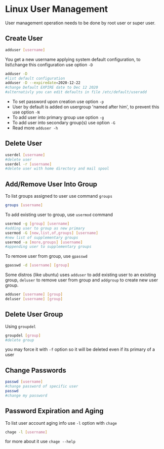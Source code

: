 # Linux User Management
User management operation needs to be done by root user or super user.
## Create User

```bash
adduser [username]
```
You get a new username applying system default configuration, to list\change this configuration use option `-D`
```bash
adduser -D
#list default configuration
adduser -D --expiredate=2020-12-22
#change Default EXPIRE date to Dec 12 2020
#alternativly you can edit defaults in file /etc/default/useradd
```
* To set password upon creation use option `-p`
* User by default is added on usergroup 'named after him', to prevent this use option `-N`
* To add user into primary group use option `-g`
* To add user into secondary group(s) use option `-G`
* Read more `adduser -h`

## Delete User
```bash
userdel [username]
#delete user
userdel -r [username]
#delete user with home directory and mail spool
```

## Add/Remove User Into Group

To list groups assigned to user use command `groups`
```bash
groups [username]
```
To add existing user to group, use `usermod` command
```bash
usermod -g [group] [username]
#adding user to group as new primary
usermod -G [new,list,of,groups] [username]
#new list of supplementary groups
usermod -a [more,groups] [username]
#appending user to supplementary groups
```
To remove user from group, use `gpasswd`
```bash
gpasswd -d [username] [group]
```
Some distros (like ubuntu) uses `adduser` to add existing user to an existing group, `deluser` to remove user from group and `addgroup` to create new user group.
```bash
adduser [username] [group]
deluser [username] [group]
```

## Delete User Group
Using `groupdel`
```bash
groupdel [group]
#delete group
```
you may force it with `-f` option so it will be deleted even if its primary of a user

## Change Passwords
```bash
passwd [username]
#change password of specific user
passwd
#change my password
```
## Password Expiration and Aging
To list user account aging info use `-l` option with `chage`
```bash
chage -l [username]
```
for more about it use `chage --help`
